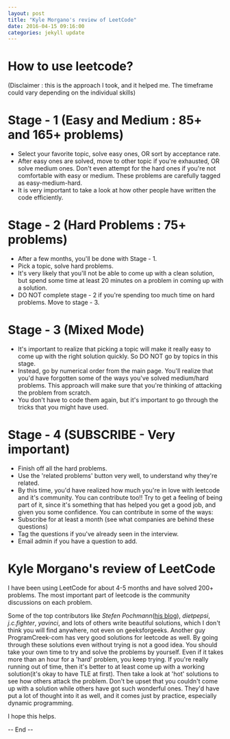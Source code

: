 ```yaml
---
layout: post
title: "Kyle Morgano's review of LeetCode"
date: 2016-04-15 09:16:00
categories: jekyll update
---
```


# How to use leetcode?  
(Disclaimer : this is the approach I took, and it helped me. The timeframe could vary depending on the individual skills) 

# Stage - 1 (Easy and Medium : 85+ and 165+ problems)
- Select your favorite topic, solve easy ones, OR sort by acceptance rate.
- After easy ones are solved, move to other topic if you're exhausted, OR solve medium ones. Don't even attempt for the hard ones if you're not comfortable with easy or medium. These problems are carefully tagged as easy-medium-hard.
- It is very important to take a look at how other people have written the code efficiently.

# Stage - 2 (Hard Problems : 75+ problems)
- After a few months, you'll be done with Stage - 1.
- Pick a topic, solve hard problems.
- It's very likely that you'll not be able to come up with a clean solution, but spend some time at least 20 minutes on a problem in coming up with a solution.
- DO NOT complete stage - 2 if you're spending too much time on hard problems. Move to stage - 3.

# Stage - 3 (Mixed Mode)
- It's important to realize that picking a topic will make it really easy to come up with the right solution quickly. So DO NOT go by topics in this stage.
- Instead, go by numerical order from the main page. You'll realize that you'd have forgotten some of the ways you've solved medium/hard problems. This approach will make sure that you're thinking of attacking the problem from scratch.
- You don't have to code them again, but it's important to go through the tricks that you might have used.

# Stage - 4 (SUBSCRIBE - Very important)
- Finish off all the hard problems.
- Use the 'related problems' button very well, to understand why they're related.
- By this time, you'd have realized how much you're in love with leetcode and it's community. You can contribute too!! Try to get a feeling of being part of it, since it's something that has helped you get a good job, and given you some confidence. You can contribute in some of the ways:
- Subscribe for at least a month (see what companies are behind these questions)
- Tag the questions if you've already seen in the interview.
- Email admin if you have a question to add.

# Kyle Morgano's review of LeetCode
I have been using LeetCode for about 4-5 months and have solved 200+ problems. The most important part of leetcode is the community discussions on each problem.   

Some of the top contributors like *Stefen Pochmann*([his blog](http://www.stefan-pochmann.info/spam/)), *dietpepsi*, *j.c.fighter*, *yavinci*, and lots of others write beautiful solutions, which I don't think you will find anywhere, not even on geeksforgeeks. Another guy ProgramCreek-com has very good solutions for leetcode as well. By going through these solutions even without trying is not a good idea. You should take your own time to try and solve the problems by yourself. Even if it takes more than an hour for a 'hard' problem, you keep trying. If you're really running out of time, then it's better to at least come up with a working solution(it's okay to have TLE at first). Then take a look at 'hot' solutions to see how others attack the problem. Don't be upset that you couldn't come up with a solution while others have got such wonderful ones. They'd have put a lot of thought into it as well, and it comes just by practice, especially dynamic programming.   

I hope this helps.  

-- End --  
